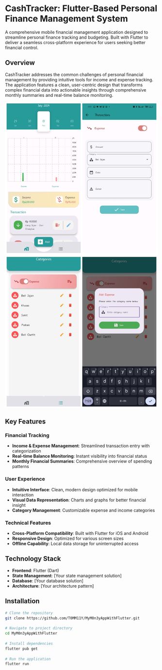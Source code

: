 # CashTracker: Flutter-Based Personal Finance Management System

A comprehensive mobile financial management application designed to streamline personal finance tracking and budgeting. Built with Flutter to deliver a seamless cross-platform experience for users seeking better financial control.

## Overview

CashTracker addresses the common challenges of personal financial management by providing intuitive tools for income and expense tracking. The application features a clean, user-centric design that transforms complex financial data into actionable insights through comprehensive monthly summaries and real-time balance monitoring.

![CashTracker Dashboard](https://github.com/T0MM11Y/MyM0n3yAppWithFlutter/blob/main/1.jpg)
![CashTracker Transaction Management](https://github.com/T0MM11Y/MyM0n3yAppWithFlutter/blob/main/2.jpg)

## Key Features

###  **Financial Tracking**
- **Income & Expense Management**: Streamlined transaction entry with categorization
- **Real-time Balance Monitoring**: Instant visibility into financial status
- **Monthly Financial Summaries**: Comprehensive overview of spending patterns

###  **User Experience**
- **Intuitive Interface**: Clean, modern design optimized for mobile interaction
- **Visual Data Representation**: Charts and graphs for better financial insight
- **Category Management**: Customizable expense and income categories

###  **Technical Features**
- **Cross-Platform Compatibility**: Built with Flutter for iOS and Android
- **Responsive Design**: Optimized for various screen sizes
- **Offline Capability**: Local data storage for uninterrupted access

## Technology Stack

- **Frontend**: Flutter (Dart)
- **State Management**: [Your state management solution]
- **Database**: [Your database solution]
- **Architecture**: [Your architecture pattern]

## Installation

```bash
# Clone the repository
git clone https://github.com/T0MM11Y/MyM0n3yAppWithFlutter.git

# Navigate to project directory
cd MyM0n3yAppWithFlutter

# Install dependencies
flutter pub get

# Run the application
flutter run
